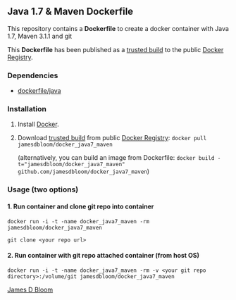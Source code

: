 ## Java 1.7 & Maven Dockerfile

This repository contains a **Dockerfile** to create a docker container with Java 1.7, Maven 3.1.1 and git

This **Dockerfile** has been published as a [trusted build](https://index.docker.io/u/jamesdbloom/docker_java7_maven/) to the public [Docker Registry](https://index.docker.io/).


### Dependencies

* [dockerfile/java](http://dockerfile.github.io/#/java)


### Installation

1. Install [Docker](https://www.docker.io/).

2. Download [trusted build](https://index.docker.io/u/jamesdbloom/docker_java7_maven/) from public [Docker Registry](https://index.docker.io/): `docker pull jamesdbloom/docker_java7_maven`

   (alternatively, you can build an image from Dockerfile: `docker build -t="jamesdbloom/docker_java7_maven" github.com/jamesdbloom/docker_java7_maven`)


### Usage (two options)

#### 1. Run container and clone git repo into container

    docker run -i -t -name docker_java7_maven -rm jamesdbloom/docker_java7_maven

    git clone <your repo url>

#### 2. Run container with git repo attached container (from host OS)

    docker run -i -t -name docker_java7_maven -rm -v <your git repo directory>:/volume/git jamesdbloom/docker_java7_maven
    
<a href="http://blog.jamesdbloom.com">James D Bloom</a>
